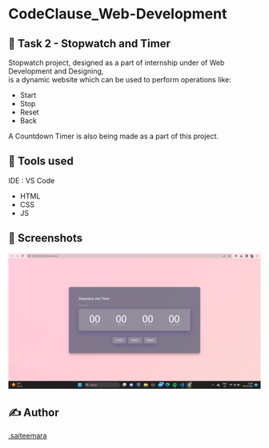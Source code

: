# CodeClause_Web-Development
<h2>📖 Task 2 - Stopwatch and Timer</h2>
<p>Stopwatch project, designed as a part of internship under of Web Development and Designing,</br>
  is a dynamic website which can be used to perform operations like:</p>
<ul>
  <li>Start</li>
  <li>Stop</li>
  <li>Reset</li>
  <li>Back</li>
</ul>

<p>A Countdown Timer is also being made as a part of this project.</p>
<h2>📓 Tools used </h2>
<p>IDE : VS Code</p>
<ul>
  <li>HTML</li>
  <li>CSS</li>
  <li>JS</li>
</ul>
<h2>👀 Screenshots</h2>
<img src="https://github.com/saiteemara/CodeClause-Task2/blob/main/CodeClause%20_Timer%20and%20stopwatch/assets/Stopwatch.png" alt="Girl in a jacket">
<h2>✍ Author</h2>
   <a href="https://github.com/saiteemara">.saiteemara</a>
